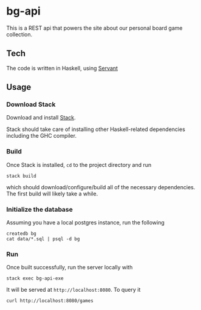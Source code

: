 # bg-api

This is a REST api that powers the site about our personal board game collection.

## Tech
The code is written in Haskell, using [Servant](http://haskell-servant.readthedocs.io/en/stable/index.html)

## Usage

### Download Stack
Download and install [Stack](https://docs.haskellstack.org/en/stable/README/#how-to-install).

Stack should take care of installing other Haskell-related dependencies including the GHC compiler.

### Build
Once Stack is installed, `cd` to the project directory and run
```
stack build
```
which should download/configure/build all of the necessary dependencies. The first build will likely take a while.

### Initialize the database
Assuming you have a local postgres instance, run the following
```
createdb bg
cat data/*.sql | psql -d bg
```

### Run
Once built successfully, run the server locally with
```
stack exec bg-api-exe
```
It will be served at `http://localhost:8080`. To query it
```
curl http://localhost:8080/games
```
